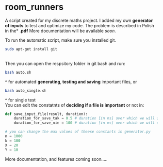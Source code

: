 # room_runners
A script created for my discrete maths project.
I added my own **generator of inputs** to test and optimize my code.
The problem is described in Polish in the* **.pdf**
More documentation will be available *soon*.

To run the automatic script, make sure you installed git.
```sh
sudo apt-get install git
```
\
Then you can open the respsitory folder in git bash and run:

```sh
bash auto.sh
```
^ for automated **generating, testing and saving** important files, or
```sh
bash auto_single.sh
```
^ for single test
\
You can edit the constatnts of **deciding if a file is important** or not in:
```py
def save_input_file(result, duration):
    duration_for_save_tak = 0.5 # duration [in ms] over which we will save the file if the game does end
    duration_for_save_nie = 100 # duration [in ms] over which we will save the file if the game loops around
```

```py
# you can change the max values of theese constants in generator.py
n = 1000
k = 100
X = 20
Y = 10
```

More documentation, and features coming soon.....
